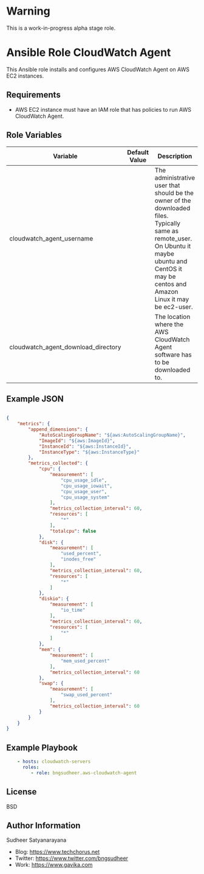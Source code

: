 Warning
==========
This is a work-in-progress alpha stage role.

Ansible Role CloudWatch Agent
=========
This Ansible role installs and configures AWS CloudWatch Agent on AWS EC2 instances.

Requirements
------------

* AWS EC2 instance must have an IAM role that has policies to run AWS CloudWatch Agent.

Role Variables
--------------


| Variable | Default Value | Description | Required? |
|----------|---------------|---------|-----------|
| cloudwatch_agent_username |  | The administrative user that should be the owner of the downloaded files. Typically same as remote_user. On Ubuntu it maybe ubuntu and CentOS it may be centos and Amazon Linux it may be ec2-user. | Yes |
| cloudwatch_agent_download_directory | | The location where the AWS CloudWatch Agent software has to be downloaded to.| Yes |

Example JSON
-------------
```json

{
	"metrics": {
		"append_dimensions": {
			"AutoScalingGroupName": "${aws:AutoScalingGroupName}",
			"ImageId": "${aws:ImageId}",
			"InstanceId": "${aws:InstanceId}",
			"InstanceType": "${aws:InstanceType}"
		},
		"metrics_collected": {
			"cpu": {
				"measurement": [
					"cpu_usage_idle",
					"cpu_usage_iowait",
					"cpu_usage_user",
					"cpu_usage_system"
				],
				"metrics_collection_interval": 60,
				"resources": [
					"*"
				],
				"totalcpu": false
			},
			"disk": {
				"measurement": [
					"used_percent",
					"inodes_free"
				],
				"metrics_collection_interval": 60,
				"resources": [
					"*"
				]
			},
			"diskio": {
				"measurement": [
					"io_time"
				],
				"metrics_collection_interval": 60,
				"resources": [
					"*"
				]
			},
			"mem": {
				"measurement": [
					"mem_used_percent"
				],
				"metrics_collection_interval": 60
			},
			"swap": {
				"measurement": [
					"swap_used_percent"
				],
				"metrics_collection_interval": 60
			}
		}
	}
}

```

Example Playbook
----------------

```yml
    - hosts: cloudwatch-servers
      roles:
         - role: bngsudheer.aws-cloudwatch-agent
```


License
-------

BSD

Author Information
------------------

Sudheer Satyanarayana
* Blog: https://www.techchorus.net
* Twitter: https://www.twitter.com/bngsudheer
* Work: https://www.gavika.com
